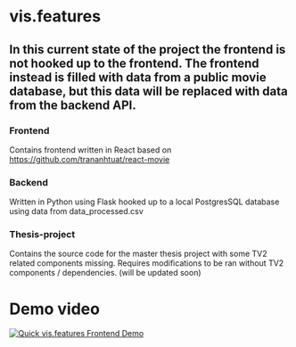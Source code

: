 # vis.features

## In this current state of the project the frontend is not hooked up to the frontend. The frontend instead is filled with data from a public movie database, but this data will be replaced with data from the backend API. 

### Frontend 
Contains frontend written in React based on https://github.com/trananhtuat/react-movie

### Backend 
Written in Python using Flask hooked up to a local PostgresSQL database using data from data_processed.csv

### Thesis-project
Contains the source code for the master thesis project with some TV2 related components missing. Requires modifications to be ran without TV2 components / dependencies. (will be updated soon) 

# Demo video
[![Quick vis.features Frontend Demo](https://img.youtube.com/vi/LGkQ-Cnzf5Q/0.jpg)](https://www.youtube.com/watch?v=LGkQ-Cnzf5Q "Quick vis.features Frontend Demo")
